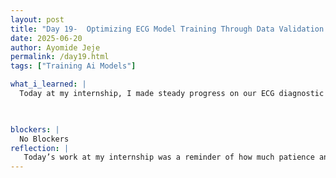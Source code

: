 ```yaml
---
layout: post
title: "Day 19-  Optimizing ECG Model Training Through Data Validation and System Debugging"
date: 2025-06-20
author: Ayomide Jeje
permalink: /day19.html
tags: ["Training Ai Models"]

what_i_learned: |
  Today at my internship, I made steady progress on our ECG diagnostic AI project, focusing primarily on model development and debugging. The morning began with a review of the datasets we had prepared earlier in the week. I carefully verified that the preprocessed input files were correctly aligned with their diagnostic labels and ensured that the time-series and spectrogram data matched the expected format for model training.Once the data integrity checks were complete, I turned my attention to building and refining one of our convolutional neural network architectures. This included adjusting the layers to better fit the dimensionality of our ECG signals and experimenting with different activation functions and optimizers to improve performance. I also added validation callbacks to monitor the model's accuracy and loss during training, which will help us detect overfitting and guide future adjustments. Later in the day, I encountered a few runtime issues while loading large batches of .npy files from Google Drive, which caused delays and resource strain. To resolve this, I explored more efficient loading strategies, including batching and caching, and documented the changes for the team to review. These optimizations will significantly speed up training cycles in future experiments.
 


blockers: |
  No Blockers
reflection: |
   Today’s work at my internship was a reminder of how much patience and precision AI development truly requires. I spent most of the day working on our ECG diagnostic model — not just building the architecture, but making sure the foundation we’re training it on is solid. That started with checking the integrity of our datasets. I went through the time-series and spectrogram data to make sure everything matched the expected structure and was correctly aligned with the diagnostic labels. It wasn’t glamorous work, but it was necessary. Without this step, even the best model wouldn’t perform well. Once I confirmed the data looked good, I shifted to refining our CNN architecture. This part was more creative. I adjusted the layers, tweaked the activation functions, and experimented with optimizers to see what combination would give us the best results. I also added validation callbacks so we could track how well the model performs during training — not just on training data but on unseen samples, which is where it really counts. The biggest challenge came when I tried loading large batches of .npy files from Google Drive. It slowed everything down and even caused a few crashes. That forced me to dig into batching strategies and caching solutions to reduce the strain. It wasn’t a quick fix, but I’m glad I tackled it — the system runs more efficiently now, and I’ve documented the improvements so we can keep building on them.
---
```

